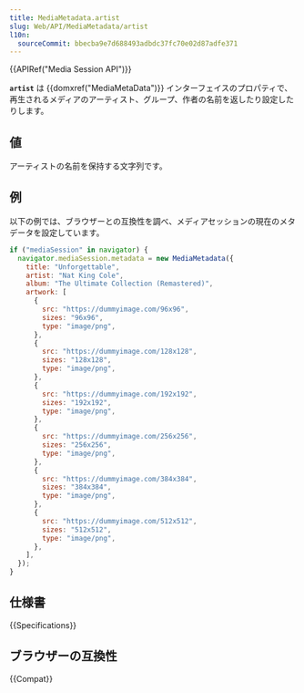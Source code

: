 ```yaml
---
title: MediaMetadata.artist
slug: Web/API/MediaMetadata/artist
l10n:
  sourceCommit: bbecba9e7d688493adbdc37fc70e02d87adfe371
---
```


{{APIRef("Media Session API")}}

**`artist`** は {{domxref("MediaMetaData")}} インターフェイスのプロパティで、再生されるメディアのアーティスト、グループ、作者の名前を返したり設定したりします。

## 値

アーティストの名前を保持する文字列です。

## 例

以下の例では、ブラウザーとの互換性を調べ、メディアセッションの現在のメタデータを設定しています。

```js
if ("mediaSession" in navigator) {
  navigator.mediaSession.metadata = new MediaMetadata({
    title: "Unforgettable",
    artist: "Nat King Cole",
    album: "The Ultimate Collection (Remastered)",
    artwork: [
      {
        src: "https://dummyimage.com/96x96",
        sizes: "96x96",
        type: "image/png",
      },
      {
        src: "https://dummyimage.com/128x128",
        sizes: "128x128",
        type: "image/png",
      },
      {
        src: "https://dummyimage.com/192x192",
        sizes: "192x192",
        type: "image/png",
      },
      {
        src: "https://dummyimage.com/256x256",
        sizes: "256x256",
        type: "image/png",
      },
      {
        src: "https://dummyimage.com/384x384",
        sizes: "384x384",
        type: "image/png",
      },
      {
        src: "https://dummyimage.com/512x512",
        sizes: "512x512",
        type: "image/png",
      },
    ],
  });
}
```

## 仕様書

{{Specifications}}

## ブラウザーの互換性

{{Compat}}
